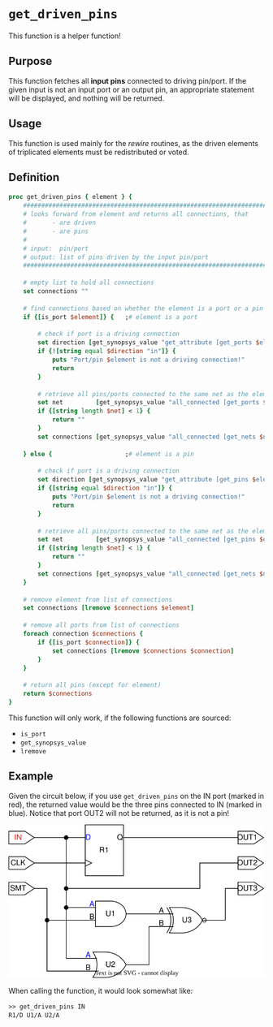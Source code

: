 # ```get_driven_pins```

This function is a helper function!

## Purpose

This function fetches all **input pins** connected to driving pin/port. If the given input is not an input port or an output pin, an appropriate statement will be displayed, and nothing will be returned.

## Usage

This function is used mainly for the *rewire* routines, as the driven elements of triplicated elements must be redistributed or voted.

## Definition

```tcl
proc get_driven_pins { element } {
    ##################################################################################
    # looks forward from element and returns all connections, that 
    #       - are driven
    #       - are pins
    #
    # input:  pin/port
    # output: list of pins driven by the input pin/port
    ##################################################################################

    # empty list to hold all connections
    set connections ""

    # find connections based on whether the element is a port or a pin
    if {[is_port $element]} {   ;# element is a port

        # check if port is a driving connection
        set direction [get_synopsys_value "get_attribute [get_ports $element] pin_direction"]
        if {![string equal $direction "in"]} {
            puts "Port/pin $element is not a driving connection!"
            return
        }

        # retrieve all pins/ports connected to the same net as the element
        set net         [get_synopsys_value "all_connected [get_ports $element]"]
        if {[string length $net] < 1} {
            return ""
        }
        set connections [get_synopsys_value "all_connected [get_nets $net]"]

    } else {                    ;# element is a pin

        # check if port is a driving connection
        set direction [get_synopsys_value "get_attribute [get_pins $element] pin_direction"]
        if {[string equal $direction "in"]} {
            puts "Port/pin $element is not a driving connection!"
            return
        }

        # retrieve all pins/ports connected to the same net as the element
        set net         [get_synopsys_value "all_connected [get_pins $element]"]
        if {[string length $net] < 1} {
            return ""
        }
        set connections [get_synopsys_value "all_connected [get_nets $net]"]
    }

    # remove element from list of connections
    set connections [lremove $connections $element]

    # remove all ports from list of connections
    foreach connection $connections {
        if {[is_port $connection]} {
            set connections [lremove $connections $connection]
        }
    }

    # return all pins (except for element)
    return $connections
}
```

This function will only work, if the following functions are sourced:

* ```is_port```
* ```get_synopsys_value```
* ```lremove```

## Example

Given the circuit below, if you use ```get_driven_pins``` on the IN port (marked in red), the returned value would be the three pins connected to IN (marked in blue). Notice that port OUT2 will not be returned, as it is not a pin!

<picture>
  <source media="(prefers-color-scheme: dark)" srcset="../figures/dark-mode/helper_functions/get_driven_pins.drawio.svg">
  <img alt="get_driven_pins used on example circuit. Red textcolor indicates the input to the function call, and blue indicates the return." src="../figures/light-mode/helper_functions/get_driven_pins.drawio.svg">
</picture>

When calling the function, it would look somewhat like:

```tcl
>> get_driven_pins IN
R1/D U1/A U2/A
```
